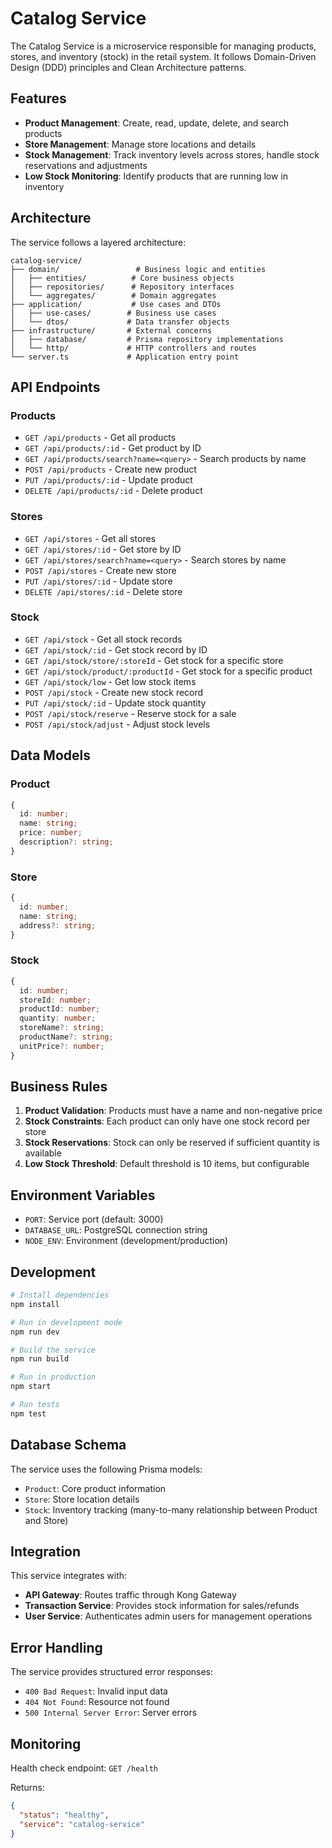 # Catalog Service

The Catalog Service is a microservice responsible for managing products, stores, and inventory (stock) in the retail system. It follows Domain-Driven Design (DDD) principles and Clean Architecture patterns.

## Features

- **Product Management**: Create, read, update, delete, and search products
- **Store Management**: Manage store locations and details
- **Stock Management**: Track inventory levels across stores, handle stock reservations and adjustments
- **Low Stock Monitoring**: Identify products that are running low in inventory

## Architecture

The service follows a layered architecture:

```
catalog-service/
├── domain/                 # Business logic and entities
│   ├── entities/          # Core business objects
│   ├── repositories/      # Repository interfaces
│   └── aggregates/        # Domain aggregates
├── application/           # Use cases and DTOs
│   ├── use-cases/        # Business use cases
│   └── dtos/             # Data transfer objects
├── infrastructure/       # External concerns
│   ├── database/         # Prisma repository implementations
│   └── http/             # HTTP controllers and routes
└── server.ts             # Application entry point
```

## API Endpoints

### Products
- `GET /api/products` - Get all products
- `GET /api/products/:id` - Get product by ID
- `GET /api/products/search?name=<query>` - Search products by name
- `POST /api/products` - Create new product
- `PUT /api/products/:id` - Update product
- `DELETE /api/products/:id` - Delete product

### Stores
- `GET /api/stores` - Get all stores
- `GET /api/stores/:id` - Get store by ID
- `GET /api/stores/search?name=<query>` - Search stores by name
- `POST /api/stores` - Create new store
- `PUT /api/stores/:id` - Update store
- `DELETE /api/stores/:id` - Delete store

### Stock
- `GET /api/stock` - Get all stock records
- `GET /api/stock/:id` - Get stock record by ID
- `GET /api/stock/store/:storeId` - Get stock for a specific store
- `GET /api/stock/product/:productId` - Get stock for a specific product
- `GET /api/stock/low` - Get low stock items
- `POST /api/stock` - Create new stock record
- `PUT /api/stock/:id` - Update stock quantity
- `POST /api/stock/reserve` - Reserve stock for a sale
- `POST /api/stock/adjust` - Adjust stock levels

## Data Models

### Product
```typescript
{
  id: number;
  name: string;
  price: number;
  description?: string;
}
```

### Store
```typescript
{
  id: number;
  name: string;
  address?: string;
}
```

### Stock
```typescript
{
  id: number;
  storeId: number;
  productId: number;
  quantity: number;
  storeName?: string;
  productName?: string;
  unitPrice?: number;
}
```

## Business Rules

1. **Product Validation**: Products must have a name and non-negative price
2. **Stock Constraints**: Each product can only have one stock record per store
3. **Stock Reservations**: Stock can only be reserved if sufficient quantity is available
4. **Low Stock Threshold**: Default threshold is 10 items, but configurable

## Environment Variables

- `PORT`: Service port (default: 3000)
- `DATABASE_URL`: PostgreSQL connection string
- `NODE_ENV`: Environment (development/production)

## Development

```bash
# Install dependencies
npm install

# Run in development mode
npm run dev

# Build the service
npm run build

# Run in production
npm start

# Run tests
npm test
```

## Database Schema

The service uses the following Prisma models:

- `Product`: Core product information
- `Store`: Store location details
- `Stock`: Inventory tracking (many-to-many relationship between Product and Store)

## Integration

This service integrates with:
- **API Gateway**: Routes traffic through Kong Gateway
- **Transaction Service**: Provides stock information for sales/refunds
- **User Service**: Authenticates admin users for management operations

## Error Handling

The service provides structured error responses:
- `400 Bad Request`: Invalid input data
- `404 Not Found`: Resource not found
- `500 Internal Server Error`: Server errors

## Monitoring

Health check endpoint: `GET /health`

Returns:
```json
{
  "status": "healthy",
  "service": "catalog-service"
}
```
